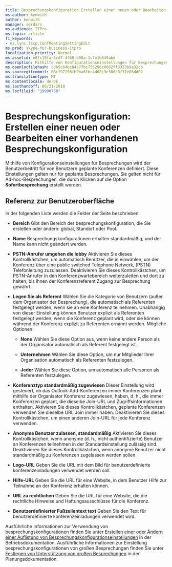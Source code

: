 ```yaml
---
title: Besprechungskonfiguration Erstellen einer neuen oder Bearbeiten einer vorhandenen
ms.author: kenwith
author: kenwith
manager: serdars
ms.audience: ITPro
ms.topic: article
f1_keywords:
- ms.lync.lscp.ConfMeetingSettingEdit
ms.prod: skype-for-business-itpro
localization_priority: Normal
ms.assetid: e8fc19fa-6cd7-4f68-b90a-1c7e1b649abd
description: Mithilfe von Konfigurationseinstellungen für Besprechungen wird der Benutzerbeitritt für von Benutzern geplante Konferenzen definiert. Diese Einstellungen gelten nur für geplante Besprechungen. Sie gelten nicht für Ad-hoc-Besprechungen durch Klicken auf die Option Jetzt besprechen im-Client erstellt.
ms.openlocfilehash: cdb5c64bc84c7fbc755296c0082ff3323b9a32cb
ms.sourcegitcommit: 08cf97296fb9ba6fbc4d68c3e380c8f37e86dd02
ms.translationtype: MT
ms.contentlocale: de-DE
ms.lasthandoff: 06/21/2018
ms.locfileid: "19990758"
---
```

# <a name="meeting-configuration-create-new-or-edit-existing"></a>Besprechungskonfiguration: Erstellen einer neuen oder Bearbeiten einer vorhandenen Besprechungskonfiguration
 
Mithilfe von Konfigurationseinstellungen für Besprechungen wird der Benutzerbeitritt für von Benutzern geplante Konferenzen definiert. Diese Einstellungen gelten nur für geplante Besprechungen. Sie gelten nicht für Ad-hoc-Besprechungen, die durch Klicken auf die Option **Sofortbesprechung** erstellt werden.
  
## <a name="ui-reference"></a>Referenz zur Benutzeroberfläche

In der folgenden Liste werden die Felder der Seite beschrieben.
  
- **Bereich** Gibt den Bereich der besprechungskonfiguration, die Sie erstellen oder ändern: global, Standort oder Pool.
    
- **Name** Besprechungskonfigurationen erhalten standardmäßig, und der Name kann nicht geändert werden.
    
- **PSTN-Anrufer umgehen die lobby** Aktivieren Sie dieses Kontrollkästchen, um automatisch Benutzer, die in einwählen, um der Konferenz über eine public switched Telephone Network, (PSTN) Telefonleitung zuzulassen. Deaktivieren Sie dieses Kontrollkästchen, um PSTN-Anrufer in den Konferenzwartebereich weiterzuleiten und dort zu halten, bis ihnen der Konferenzreferent Zugang zur Besprechung gewährt.
    
- **Legen Sie als Referent** Wählen Sie die Kategorie von Benutzern (außer dem Organisator der Besprechung), die automatisch als Referenten festgelegt werden, wenn sie an eine Konferenz teilnehmen. Unabhängig von dieser Einstellung können Benutzer explizit als Referenten festgelegt werden, wenn die Konferenz geplant wird, oder sie können während der Konferenz explizit zu Referenten ernannt werden. Mögliche Optionen:
    
  - **None** Wählen Sie diese Option aus, wenn keine andere Person als der Organisator automatisch als Referent festgelegt ist.
    
  - **Unternehmen** Wählen Sie diese Option, um nur Mitglieder Ihrer Organisation automatisch als Referenten festzulegen.
    
  - **Jeder** Wählen Sie diese Option, um automatisch alle Personen als Referenten festzulegen.
    
- **Konferenztyp standardmäßig zugewiesen** Dieser Einstellung wird gesteuert, ob das Outlook-Add-Konferenzen immer Konferenzen plant mithilfe der Organisator Konferenz zugewiesen, haben, d. h., die immer Konferenzen geplant, die dieselbe Join-URL und Zugriffsinformationen enthalten. Aktivieren Sie dieses Kontrollkästchen, geplante Konferenzen verwenden Sie dieselbe URL Join immer haben. Deaktivieren Sie dieses Kontrollkästchen, um einen anderen Join-URL für jede Konferenz verwenden.
    
- **Anonyme Benutzer zulassen, standardmäßig** Aktivieren Sie dieses Kontrollkästchen, wenn anonyme (d. h., nicht authentifizierte) Benutzer an Konferenzen teilnehmen in der Standardeinstellung zulässig sind. Deaktivieren Sie dieses Kontrollkästchen, wenn anonyme Benutzer nicht standardmäßig zu Konferenzen zugelassen werden sollen.
    
- **Logo-URL** Geben Sie die URL mit dem Bild für benutzerdefinierte konferenzeinladungen verwendet werden soll.
    
- **Hilfe-URL** Geben Sie die URL für eine Website, in dem Benutzer Hilfe zur Teilnahme an der Konferenz erhalten können.
    
- **URL zu rechtlichen** Geben Sie die URL für eine Website, die die rechtliche Hinweise und Haftungsausschlüsse für die Konferenz.
    
- **Benutzerdefinierter Fußzeilentext text** Geben Sie den Text für benutzerdefinierte konferenzeinladungen verwendet wird.
    
Ausführliche Informationen zur Verwendung von besprechungskonfigurationen finden Sie unter [Erstellen einer oder Ändern einer Auflistung von Besprechungskonfigurationseinstellungen](http://technet.microsoft.com/library/ce6773c1-a0d5-4405-8e32-33a6f3a46a1a.aspx) in der Betriebsdokumentation. Ausführliche Informationen zur Einstellung besprechungskonfigurationen von großen Besprechungen finden Sie unter [Festlegen von Unterstützung von großen Besprechungen](http://technet.microsoft.com/library/8e22d34b-b395-408d-9d48-8f2a3abe9513.aspx) in der Planungsdokumentation.
  

